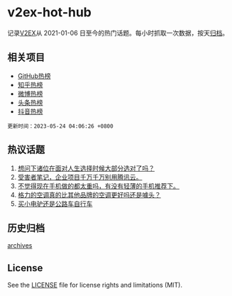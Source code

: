 # v2ex-hot-hub

 记录[V2EX](https://www.v2ex.com/)从 2021-01-06 日至今的热门话题。每小时抓取一次数据，按天[归档](archives)。
 
 ## 相关项目

- [GitHub热榜](https://github.com/snaildev/github-hot-hub)
- [知乎热榜](https://github.com/snaildev/zhihu-hot-hub)
- [微博热榜](https://github.com/snaildev/weibo-hot-hub)
- [头条热榜](https://github.com/snaildev/toutiao-hot-hub)
- [抖音热榜](https://github.com/snaildev/douyin-hot-hub)


 `更新时间：2023-05-24 04:06:26 +0800`

## 热议话题

1. [想问下诸位在面对人生选择时候大部分选对了吗？](https://www.v2ex.com/t/942171)
1. [受害者笔记，企业项目千万千万别用腾讯云。](https://www.v2ex.com/t/942227)
1. [不觉得现在手机做的都太重吗，有没有轻薄的手机推荐下。](https://www.v2ex.com/t/942118)
1. [格力的空调真的比其他品牌的空调更好吗还是噱头？](https://www.v2ex.com/t/942307)
1. [买小电驴还是公路车自行车](https://www.v2ex.com/t/942189)

## 历史归档

[archives](archives)

## License

See the [LICENSE](LICENSE) file for license rights and limitations (MIT).
